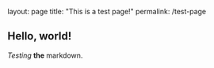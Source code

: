 layout: page
title: "This is a test page!"
permalink: /test-page

## Hello, world!
*Testing* __the__ markdown.
